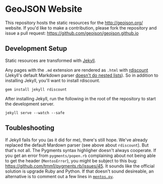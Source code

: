 # GeoJSON Website

This repository hosts the static resources for the http://geojson.org/ website.  If you'd like to make a contribution, please fork the repository and issue a pull request: https://github.com/geojson/geojson.github.io

## Development Setup

Static resources are transformed with [Jekyll](http://jekyllrb.com/).

Any pages with the `.md` extension are rendered as `.html` with [rdiscount](https://github.com/davidfstr/rdiscount) (Jekyll's default Markdown parser [doesn't do nested lists](https://github.com/bhollis/maruku/issues/55)).  So in addition to installing Jekyll, you'll want to install rdiscount.

    gem install jekyll rdiscount

After installing Jekyll, run the following in the root of the repository to start the development server.

    jekyll serve --watch --safe

## Toubleshooting

If Jekyll fails for you (as it did for me), there's still hope.  We've already replaced the default Mardown parser (see above about `rdiscount`).  But that's not all.  The Pygments syntax highligher doesn't always cooperate.  If you get an error from `pygments/popen.rb` complaining about not being able to get the header (`MentosError`), you might be subject to this bug: <https://github.com/tmm1/pygments.rb/issues/45>.  It sounds like the official solution is upgrade Ruby and Python.  If that doesn't sound desireable, an alternative is to comment out a few lines in [`mentos.py`](https://github.com/tmm1/pygments.rb/issues/45#issuecomment-15615704).
